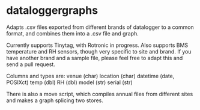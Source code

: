 # dataloggergraphs
Adapts .csv files exported from different brands of datalogger to a common format, and combines them into a .csv file and graph.

Currently supports Tinytag, with Rotronic in progress. Also supports BMS temperature and RH sensors, though very specific to site and brand.
If you have another brand and a sample file, please feel free to adapt this and send a pull request.

Columns and types are:
venue     (char)
location  (char)
datetime  (date, POSIXct)
temp      (dbl)
RH        (dbl)
model     (str)
serial    (str)

There is also a move script, which compiles annual files from different sites and makes a graph splicing two stores.
